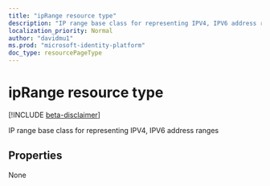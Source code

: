 ```yaml
---
title: "ipRange resource type"
description: "IP range base class for representing IPV4, IPV6 address ranges"
localization_priority: Normal
author: "davidmu1"
ms.prod: "microsoft-identity-platform"
doc_type: resourcePageType
---
```


# ipRange resource type

[!INCLUDE [beta-disclaimer](../../includes/beta-disclaimer.md)]

IP range base class for representing IPV4, IPV6 address ranges

## Properties

None

<!-- uuid: 16cd6b66-4b1a-43a1-adaf-3a886856ed98
2019-02-04 14:57:30 UTC -->
<!-- {
  "type": "#page.annotation",
  "description": "ipRange resource",
  "keywords": "",
  "section": "documentation",
  "tocPath": ""
}-->